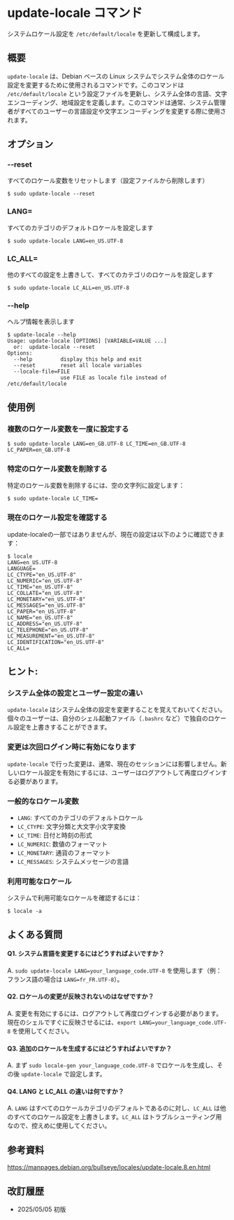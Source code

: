 # update-locale コマンド

システムロケール設定を `/etc/default/locale` を更新して構成します。

## 概要

`update-locale` は、Debian ベースの Linux システムでシステム全体のロケール設定を変更するために使用されるコマンドです。このコマンドは `/etc/default/locale` という設定ファイルを更新し、システム全体の言語、文字エンコーディング、地域設定を定義します。このコマンドは通常、システム管理者がすべてのユーザーの言語設定や文字エンコーディングを変更する際に使用されます。

## オプション

### **--reset**

すべてのロケール変数をリセットします（設定ファイルから削除します）

```console
$ sudo update-locale --reset
```

### **LANG=**

すべてのカテゴリのデフォルトロケールを設定します

```console
$ sudo update-locale LANG=en_US.UTF-8
```

### **LC_ALL=**

他のすべての設定を上書きして、すべてのカテゴリのロケールを設定します

```console
$ sudo update-locale LC_ALL=en_US.UTF-8
```

### **--help**

ヘルプ情報を表示します

```console
$ update-locale --help
Usage: update-locale [OPTIONS] [VARIABLE=VALUE ...]
  or:  update-locale --reset
Options:
  --help         display this help and exit
  --reset        reset all locale variables
  --locale-file=FILE
                 use FILE as locale file instead of /etc/default/locale
```

## 使用例

### 複数のロケール変数を一度に設定する

```console
$ sudo update-locale LANG=en_GB.UTF-8 LC_TIME=en_GB.UTF-8 LC_PAPER=en_GB.UTF-8
```

### 特定のロケール変数を削除する

特定のロケール変数を削除するには、空の文字列に設定します：

```console
$ sudo update-locale LC_TIME=
```

### 現在のロケール設定を確認する

update-localeの一部ではありませんが、現在の設定は以下のように確認できます：

```console
$ locale
LANG=en_US.UTF-8
LANGUAGE=
LC_CTYPE="en_US.UTF-8"
LC_NUMERIC="en_US.UTF-8"
LC_TIME="en_US.UTF-8"
LC_COLLATE="en_US.UTF-8"
LC_MONETARY="en_US.UTF-8"
LC_MESSAGES="en_US.UTF-8"
LC_PAPER="en_US.UTF-8"
LC_NAME="en_US.UTF-8"
LC_ADDRESS="en_US.UTF-8"
LC_TELEPHONE="en_US.UTF-8"
LC_MEASUREMENT="en_US.UTF-8"
LC_IDENTIFICATION="en_US.UTF-8"
LC_ALL=
```

## ヒント:

### システム全体の設定とユーザー設定の違い

`update-locale` はシステム全体の設定を変更することを覚えておいてください。個々のユーザーは、自分のシェル起動ファイル（`.bashrc` など）で独自のロケール設定を上書きすることができます。

### 変更は次回ログイン時に有効になります

`update-locale` で行った変更は、通常、現在のセッションには影響しません。新しいロケール設定を有効にするには、ユーザーはログアウトして再度ログインする必要があります。

### 一般的なロケール変数

- `LANG`: すべてのカテゴリのデフォルトロケール
- `LC_CTYPE`: 文字分類と大文字小文字変換
- `LC_TIME`: 日付と時刻の形式
- `LC_NUMERIC`: 数値のフォーマット
- `LC_MONETARY`: 通貨のフォーマット
- `LC_MESSAGES`: システムメッセージの言語

### 利用可能なロケール

システムで利用可能なロケールを確認するには：

```console
$ locale -a
```

## よくある質問

#### Q1. システム言語を変更するにはどうすればよいですか？
A. `sudo update-locale LANG=your_language_code.UTF-8` を使用します（例：フランス語の場合は `LANG=fr_FR.UTF-8`）。

#### Q2. ロケールの変更が反映されないのはなぜですか？
A. 変更を有効にするには、ログアウトして再度ログインする必要があります。現在のシェルですぐに反映させるには、`export LANG=your_language_code.UTF-8` を使用してください。

#### Q3. 追加のロケールを生成するにはどうすればよいですか？
A. まず `sudo locale-gen your_language_code.UTF-8` でロケールを生成し、その後 `update-locale` で設定します。

#### Q4. LANG と LC_ALL の違いは何ですか？
A. `LANG` はすべてのロケールカテゴリのデフォルトであるのに対し、`LC_ALL` は他のすべてのロケール設定を上書きします。`LC_ALL` はトラブルシューティング用なので、控えめに使用してください。

## 参考資料

https://manpages.debian.org/bullseye/locales/update-locale.8.en.html

## 改訂履歴

- 2025/05/05 初版